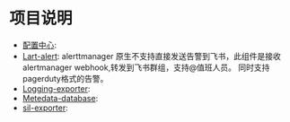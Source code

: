 # 项目说明

- [配置中心](配置中心.md): 
- [Lart-alert](lart-alert.md): alerttmanager 原生不支持直接发送告警到飞书，此组件是接收alertmanager webhook,转发到飞书群组，支持@值班人员。 同时支持 pagerduty格式的告警。
- [Logging-exporter](logging-exporter.md):
- [Metedata-database](metadata-database.md):
- [sil-exporter](sli-exporter):